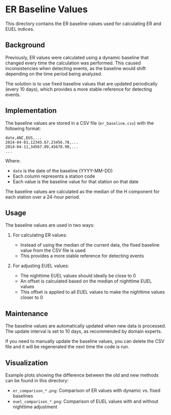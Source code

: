 # ER Baseline Values

This directory contains the ER baseline values used for calculating ER and EUEL indices.

## Background

Previously, ER values were calculated using a dynamic baseline that changed every time the calculation was performed. This caused inconsistencies when detecting events, as the baseline would shift depending on the time period being analyzed.

The solution is to use fixed baseline values that are updated periodically (every 10 days), which provides a more stable reference for detecting events.

## Implementation

The baseline values are stored in a CSV file (`er_baseline.csv`) with the following format:

```
date,ANC,EUS,...
2014-04-01,12345.67,23456.78,...
2014-04-11,34567.89,45678.90,...
...
```

Where:
- `date` is the date of the baseline (YYYY-MM-DD)
- Each column represents a station code
- Each value is the baseline value for that station on that date

The baseline values are calculated as the median of the H component for each station over a 24-hour period.

## Usage

The baseline values are used in two ways:

1. For calculating ER values:
   - Instead of using the median of the current data, the fixed baseline value from the CSV file is used
   - This provides a more stable reference for detecting events

2. For adjusting EUEL values:
   - The nighttime EUEL values should ideally be close to 0
   - An offset is calculated based on the median of nighttime EUEL values
   - This offset is applied to all EUEL values to make the nighttime values closer to 0

## Maintenance

The baseline values are automatically updated when new data is processed. The update interval is set to 10 days, as recommended by domain experts.

If you need to manually update the baseline values, you can delete the CSV file and it will be regenerated the next time the code is run.

## Visualization

Example plots showing the difference between the old and new methods can be found in this directory:
- `er_comparison_*.png`: Comparison of ER values with dynamic vs. fixed baselines
- `euel_comparison_*.png`: Comparison of EUEL values with and without nighttime adjustment
